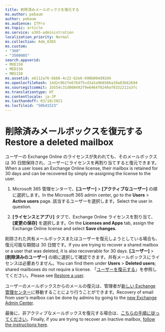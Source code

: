```yaml
---
title: 削除済みメールボックスを復元する
ms.author: pebaum
author: pebaum
ms.audience: ITPro
ms.topic: article
ms.service: o365-administration
localization_priority: Normal
ms.collection: Adm_O365
ms.custom:
- "360"
- "3500005"
search.appverid:
- MOE150
- MED150
- MBS150
ms.assetid: e6112a76-bbb6-4c22-b2e6-690b004d92d4
ms.openlocfilehash: 14d2c9b1fe6764f5cd3a5a968586a19a03b62694
ms.sourcegitcommit: 1b554c31d008492f9e6464f0249af0332212a3fc
ms.translationtype: HT
ms.contentlocale: ja-JP
ms.lasthandoff: 03/10/2021
ms.locfileid: "50641523"
---
```

# <a name="restore-a-deleted-mailbox"></a><span data-ttu-id="8f0a3-102">削除済みメールボックスを復元する</span><span class="sxs-lookup"><span data-stu-id="8f0a3-102">Restore a deleted mailbox</span></span>

<span data-ttu-id="8f0a3-103">ユーザーの Exchange Online のライセンスが失われても、そのメールボックスは 30 日間保持され、ユーザーにライセンスを再割り当てすると復元できます。</span><span class="sxs-lookup"><span data-stu-id="8f0a3-103">When a user loses an Exchange Online license, their mailbox is retained for 30 days and can be recovered by simply re-assigning the license to the user.</span></span>
  
1. <span data-ttu-id="8f0a3-104">Microsoft 365 管理センターで、**[ユーザー]** \> **[アクティブなユーザー]** の順に選択します。</span><span class="sxs-lookup"><span data-stu-id="8f0a3-104">In the Microsoft 365 admin center, go to the **Users** \> **Active users** page.</span></span> <span data-ttu-id="8f0a3-105">該当するユーザーを選択します。</span><span class="sxs-lookup"><span data-stu-id="8f0a3-105">Select the user in question.</span></span>

2. <span data-ttu-id="8f0a3-106">**[ライセンスとアプリ]** タブで、Exchange Online ライセンスを割り当て、**[変更の保存]** を選択します。</span><span class="sxs-lookup"><span data-stu-id="8f0a3-106">On the **Licenses and Apps** tab, assign the Exchange Online license and select **Save changes**.</span></span>

<span data-ttu-id="8f0a3-107">削除された共有メールボックスまたはユーザーを復元しようとしている場合も、復元可能な期間は 30 日間です。</span><span class="sxs-lookup"><span data-stu-id="8f0a3-107">If you are trying to recover a shared mailbox or a user that was deleted, it is also recoverable for 30 days.</span></span> <span data-ttu-id="8f0a3-108">**[ユーザー]** \> **[削除済みのユーザー]** の順に選択して確認できます。共有メールボックスにライセンスは必要ありません。</span><span class="sxs-lookup"><span data-stu-id="8f0a3-108">You can find them under **Users** \> **Deleted users**; shared mailboxes do not require a license.</span></span> <span data-ttu-id="8f0a3-109">「[ユーザーを復元する](https://docs.microsoft.com/microsoft-365/admin/add-users/restore-user)」を参照してください。</span><span class="sxs-lookup"><span data-stu-id="8f0a3-109">Please see [Restore a user](https://docs.microsoft.com/microsoft-365/admin/add-users/restore-user).</span></span>

<span data-ttu-id="8f0a3-110">ユーザーのメールボックスからのメールの復元は、管理者が[新しい Exchange 管理センター](https://techcommunity.microsoft.com/t5/exchange-team-blog/a-new-recoverableitems-experience-comes-to-exchange-online/ba-p/1505353)に移動することにより行うことができます。</span><span class="sxs-lookup"><span data-stu-id="8f0a3-110">Recovery of email from user's mailbox can be done by admins by going to the [new Exchange Admin Center](https://techcommunity.microsoft.com/t5/exchange-team-blog/a-new-recoverableitems-experience-comes-to-exchange-online/ba-p/1505353).</span></span>

<span data-ttu-id="8f0a3-111">最後に、非アクティブなメールボックスを復元する場合は、[こちらの手順に従ってください](https://docs.microsoft.com/microsoft-365/compliance/recover-an-inactive-mailbox)。</span><span class="sxs-lookup"><span data-stu-id="8f0a3-111">Finally, if you are trying to recover an Inactive mailbox, [follow the instructions here](https://docs.microsoft.com/microsoft-365/compliance/recover-an-inactive-mailbox).</span></span>
  
